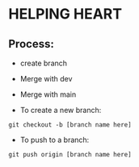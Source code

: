 # HELPING HEART

## Process:
* create branch
* Merge with dev
* Merge with main

* To create a new branch:
```
git checkout -b [branch name here]
```

* To push to a branch:
```
git push origin [branch name here]
```